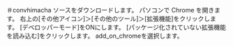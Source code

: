 ＃convhimacha
ソースをダウンロードします。
パソコンで Chrome を開きます。
右上の[その他アイコン]＞[その他のツール]＞[拡張機能]をクリックします。
[デベロッパーモード]をONにします。
[パッケージ化されていない拡張機能を読み込む]をクリックします。
add_on_chromeを選択します。
